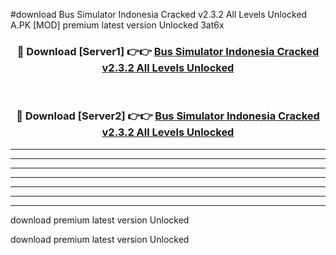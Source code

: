 #download Bus Simulator Indonesia Cracked v2.3.2 All Levels Unlocked A.PK [MOD] premium latest version Unlocked 3at6x 



<div align="center">
<h3>🔴 Download [Server1] 👉👉 <a href="https://download1apk.web.app/">Bus Simulator Indonesia Cracked v2.3.2 All Levels Unlocked</a></h3><br>

<h3>🔴 Download [Server2] 👉👉 <a href="https://download1apk.web.app/">Bus Simulator Indonesia Cracked v2.3.2 All Levels Unlocked</a></h3>
</div>





----------------------------------------------------------

----------------------------------------------------------

----------------------------------------------------------

----------------------------------------------------------

----------------------------------------------------------

----------------------------------------------------------

----------------------------------------------------------

download premium latest version Unlocked

download premium latest version Unlocked
